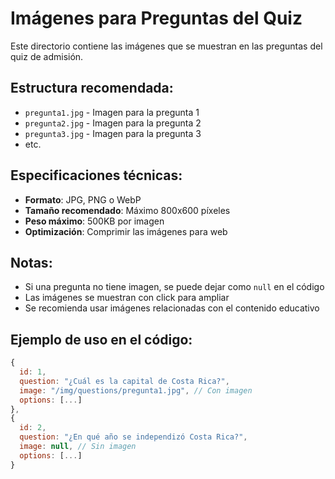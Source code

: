 # Imágenes para Preguntas del Quiz

Este directorio contiene las imágenes que se muestran en las preguntas del quiz de admisión.

## Estructura recomendada:

- `pregunta1.jpg` - Imagen para la pregunta 1
- `pregunta2.jpg` - Imagen para la pregunta 2
- `pregunta3.jpg` - Imagen para la pregunta 3
- etc.

## Especificaciones técnicas:

- **Formato**: JPG, PNG o WebP
- **Tamaño recomendado**: Máximo 800x600 píxeles
- **Peso máximo**: 500KB por imagen
- **Optimización**: Comprimir las imágenes para web

## Notas:

- Si una pregunta no tiene imagen, se puede dejar como `null` en el código
- Las imágenes se muestran con click para ampliar
- Se recomienda usar imágenes relacionadas con el contenido educativo

## Ejemplo de uso en el código:

```javascript
{
  id: 1,
  question: "¿Cuál es la capital de Costa Rica?",
  image: "/img/questions/pregunta1.jpg", // Con imagen
  options: [...]
},
{
  id: 2,
  question: "¿En qué año se independizó Costa Rica?",
  image: null, // Sin imagen
  options: [...]
}
```
